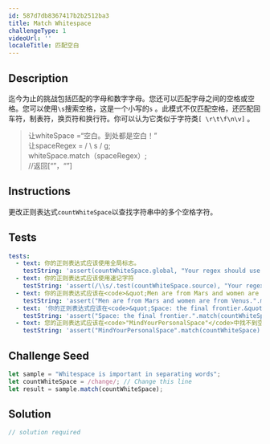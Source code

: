 ```yaml
---
id: 587d7db8367417b2b2512ba3
title: Match Whitespace
challengeType: 1
videoUrl: ''
localeTitle: 匹配空白
---
```


## Description
<section id="description">迄今为止的挑战包括匹配的字母和数字字母。您还可以匹配字母之间的空格或空格。您可以使用<code>\s</code>搜索空格，这是一个小写的<code>s</code> 。此模式不仅匹配空格，还匹配回车符，制表符，换页符和换行符。你可以认为它类似于字符类<code>[ \r\t\f\n\v]</code> 。 <blockquote>让whiteSpace =“空白。到处都是空白！” <br>让spaceRegex = / \ s / g; <br> whiteSpace.match（spaceRegex）; <br> //返回[“”，“”] <br></blockquote></section>

## Instructions
<section id="instructions">更改正则表达式<code>countWhiteSpace</code>以查找字符串中的多个空格字符。 </section>

## Tests
<section id='tests'>

```yml
tests:
  - text: 你的正则表达式应该使用全局标志。
    testString: 'assert(countWhiteSpace.global, "Your regex should use the global flag.");'
  - text: 你的正则表达式应该使用速记字符
    testString: 'assert(/\\s/.test(countWhiteSpace.source), "Your regex should use the shorthand character <code>\s</code> to match all whitespace characters.");'
  - text: 你的正则表达式应该在<code>&quot;Men are from Mars and women are from Venus.&quot;</code>找到八个空格<code>&quot;Men are from Mars and women are from Venus.&quot;</code>
    testString: 'assert("Men are from Mars and women are from Venus.".match(countWhiteSpace).length == 8, "Your regex should find eight spaces in <code>"Men are from Mars and women are from Venus."</code>");'
  - text: '你的正则表达式应该在<code>&quot;Space: the final frontier.&quot;</code>找到三个空格<code>&quot;Space: the final frontier.&quot;</code>'
    testString: 'assert("Space: the final frontier.".match(countWhiteSpace).length == 3, "Your regex should find three spaces in <code>"Space: the final frontier."</code>");'
  - text: 您的正则表达式应该在<code>"MindYourPersonalSpace"</code>中找不到空格
    testString: 'assert("MindYourPersonalSpace".match(countWhiteSpace) == null, "Your regex should find no spaces in <code>"MindYourPersonalSpace"</code>");'

```

</section>

## Challenge Seed
<section id='challengeSeed'>

<div id='js-seed'>

```js
let sample = "Whitespace is important in separating words";
let countWhiteSpace = /change/; // Change this line
let result = sample.match(countWhiteSpace);

```

</div>



</section>

## Solution
<section id='solution'>

```js
// solution required
```
</section>
